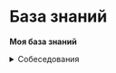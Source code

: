 # База знаний
**Моя база знаний**



<details>
<summary>Собеседования</summary>
<pre><a href="/knowledge-base/Собеседования/Требования%20на%20собесах">Требования на собесах</a>
<a href="/knowledge-base/Собеседования/Требования%20на%20собесах">Требования на собесах</a></pre>
</details>
